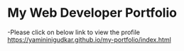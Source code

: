 # My Web Developer Portfolio

-Please click on below link to view the profile
https://yamininigudkar.github.io/my-portfolio/index.html
